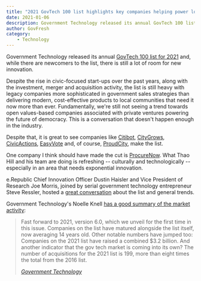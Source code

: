```yaml
---
title: "2021 GovTech 100 list highlights key companies helping power local government, but there's still a lot of room for open innovation"
date: 2021-01-06
description: Government Technology released its annual GovTech 100 list for 2021 and, while there are newcomers to the list, there is still a lot of room for new innovation.
author: GovFresh
category:
    - Technology
---
```


<!-- image {"id":25486,"sizeSlug":"large","linkDestination":"none"} -->
<figure class="wp-block-image size-large"></figure>
<!-- /image -->

<!-- paragraph -->
<p>Government Technology released its annual <a href="https://www.govtech.com/100/2021/">GovTech 100 list for 2021</a> and, while there are newcomers to the list, there is still a lot of room for new innovation.</p>
<!-- /paragraph -->

<!-- paragraph -->
<p>Despite the rise in civic-focused start-ups over the past years, along with the investment, merger and acquisition activity, the list is still heavy with legacy companies more sophisticated in government sales strategies than delivering modern, cost-effective products to local communities that need it now more than ever. Fundamentally, we're still not seeing a trend towards open values-based companies associated with private ventures powering the future of democracy. This is a conversation that doesn't happen enough in the industry.</p>
<!-- /paragraph -->

<!-- paragraph -->
<p>Despite that, it is great to see companies like <a href="https://www.govtech.com/100/2021/Citibot-co.html">Citibot</a>, <a href="https://www.govtech.com/100/2021/City-Grows.html">CityGrows</a>, <a href="https://www.govtech.com/100/2021/CivicActions.html">CivicActions</a>, <a href="https://www.govtech.com/100/2021/EasyVote-Solutions.html">EasyVote</a> and, of course, <a href="https://www.govtech.com/100/2021/ProudCity.html">ProudCity</a>, make the list.</p>
<!-- /paragraph -->

<!-- paragraph -->
<p>One company I think should have made the cut is <a href="https://www.procurenow.com/">ProcureNow</a>. What Thao Hill and his team are doing is refreshing -- culturally and technologically -- especially in an area that needs exponential innovation.</p>
<!-- /paragraph -->

<!-- paragraph -->
<p>e.Republic Chief Innovation Officer Dustin Haisler and Vice President of Research Joe Morris, joined by serial government technology entrepreneur Steve Ressler, hosted a <a href="https://www.linkedin.com/video/live/urn:li:ugcPost:6752037983731412992/">great conversation</a> about the list and general trends.</p>
<!-- /paragraph -->

<!-- paragraph -->
<p>Government Technology's Noelle Knell <a href="https://www.govtech.com/biz/Gov-Tech-Market-Grows-Amid-Challenges-of-COVID-19-Pandemic.html">has a good summary of the market activity</a>:</p>
<!-- /paragraph -->

<!-- quote -->
<blockquote class="wp-block-quote"><p>Fast forward to 2021, version 6.0, which we unveil for the first time in this issue. Companies on the list have matured alongside the list itself, now averaging 14 years old. Other notable numbers have jumped too: Companies on the 2021 list have raised a combined $3.2 billion. And another indicator that the gov tech market is coming into its own? The number of acquisitions for the 2021 list is 199, more than eight times the total from the 2016 list.  </p><cite><a href="https://www.govtech.com/biz/Gov-Tech-Market-Grows-Amid-Challenges-of-COVID-19-Pandemic.html">Government Technology</a></cite></blockquote>
<!-- /quote -->
